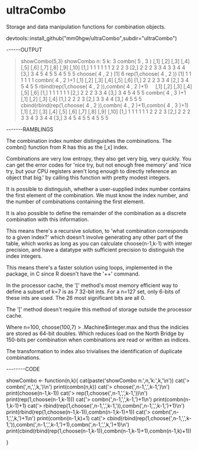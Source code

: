# ultraCombo
Storage and data manipulation functions for combination objects.

devtools::install_github("mm0hgw/ultraCombo",subdir="ultraCombo")


------OUTPUT

> showCombo(5,3)
showCombo n: 5 k: 3
> combn( 5 , 3 )
     [,1] [,2] [,3] [,4] [,5] [,6] [,7] [,8] [,9] [,10]
[1,]    1    1    1    1    1    1    2    2    2     3
[2,]    2    2    2    3    3    4    3    3    4     4
[3,]    3    4    5    4    5    5    4    5    5     5
> choose( 4 , 2 )
[1] 6
> rep(1,choose( 4 , 2 ))
[1] 1 1 1 1 1 1
> combn( 4 , 2 )+1
     [,1] [,2] [,3] [,4] [,5] [,6]
[1,]    2    2    2    3    3    4
[2,]    3    4    5    4    5    5
> rbind(rep(1,choose( 4 , 2 )),combn( 4 , 2 )+1)
     [,1] [,2] [,3] [,4] [,5] [,6]
[1,]    1    1    1    1    1    1
[2,]    2    2    2    3    3    4
[3,]    3    4    5    4    5    5
> combn( 4 , 3 )+1
     [,1] [,2] [,3] [,4]
[1,]    2    2    2    3
[2,]    3    3    4    4
[3,]    4    5    5    5
> cbind(rbind(rep(1,choose( 4 , 2 )),combn( 4 , 2 )+1),combn( 4 , 3 )+1)
     [,1] [,2] [,3] [,4] [,5] [,6] [,7] [,8] [,9] [,10]
[1,]    1    1    1    1    1    1    2    2    2     3
[2,]    2    2    2    3    3    4    3    3    4     4
[3,]    3    4    5    4    5    5    4    5    5     5

-------RAMBLINGS

The combination index number distinguishes the combinations.
The combn() function from R has this as the [,x] index.

Combinations are very low entropy, they also get very big, very 
quickly. You can get the error codes for 'nice try, but not 
enough free memory' and 'nice try, but your CPU registers aren't 
long enough to directly reference an object that big.' by 
calling this function with pretty modest integers.

It is possible to distinguish, whether a user-supplied index 
number contains the first element of the combination. We must 
know the index number, and the number of combinations containing 
the first element.

It is also possible to define the remainder of the combination 
as a discrete combination with this information.

This means there's a recursive solution, to 'what combination 
corresponds to a given index?' which doesn't involve generating 
any other part of the table, which works as long as you can 
calculate choose(n-1,k-1) with integer precision, and have a 
datatype with sufficient precision to distinguish the index 
integers.

This means there's a faster solution using loops, implemented
in the package, in C since R doesn't have the '++' command.

In the processor cache, the '[' method's most memory efficient 
way to define a subset of k=7 is as 7 32-bit ints. For a n=127 
set, only 6-bits of these ints are used. The 26 most significant
bits are all 0.

The '[' method doesn't require this method of storage outside 
the processor cache.

Where n=100, choose(100,7) > .Machine$integer.max and thus the 
indicies are stored as 64-bit doubles. Which reduces load on the 
North Bridge by 150-bits per combination when combinations are 
read or written as indices.

The transformation to index also trivialises the identification
of duplicate combinations.

--------CODE

showCombo <- function(n,k){
	cat(paste('showCombo n:',n,'k:',k,'\n'))
	cat('> combn(',n,',',k,')\n')
	print(combn(n,k))
	cat('> choose(',n-1,',',k-1,')\n')
	print(choose(n-1,k-1))
	cat('> rep(1,choose(',n-1,',',k-1,'))\n')
	print(rep(1,choose(n-1,k-1)))
	cat('> combn(',n-1,',',k-1,')+1\n')
	print(combn(n-1,k-1)+1)
	cat('> rbind(rep(1,choose(',n-1,',',k-1,')),combn(',n-1,',',k-1,')+1)\n')
	print(rbind(rep(1,choose(n-1,k-1)),combn(n-1,k-1)+1))
	cat('> combn(',n-1,',',k,')+1\n')
	print(combn(n-1,k)+1)
	cat('> cbind(rbind(rep(1,choose(',n-1,',',k-1,')),combn(',n-1,',',k-1,')+1),combn(',n-1,',',k,')+1)\n')
	print(cbind(rbind(rep(1,choose(n-1,k-1)),combn(n-1,k-1)+1),combn(n-1,k)+1))
	
}
